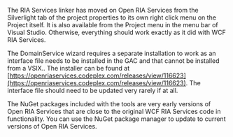 The RIA Services linker has moved on Open RIA Services from the Silverlight tab of the project properties to its own right click menu on the Project itself. It is also available from the Project menu in the menu bar of Visual Studio. Otherwise, everything should work exactly as it did with WCF RIA Services.

The DomainService wizard requires a separate installation to work as an interface file needs to be installed in the GAC and that cannot be installed from a VSIX.. The installer can be found at [https://openriaservices.codeplex.com/releases/view/116623](https://openriaservices.codeplex.com/releases/view/116623). The interface file should need to be updated very rarely if at all.

The NuGet packages included with the tools are very early versions of Open RIA Services that are close to the original WCF RIA Services code in functionality. You can use the NuGet package manager to update to current versions of Open RIA Services.